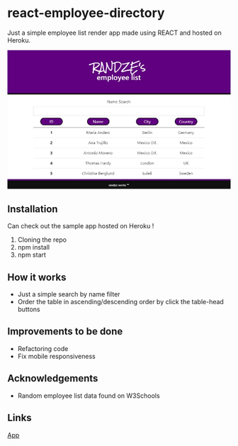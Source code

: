 # react-employee-directory

Just a simple employee list render app made using REACT and hosted on Heroku.

![SS](https://github.com/randze/react-employee-directory/blob/master/img/app.jpg)

## Installation
Can check out the sample app hosted on Heroku !
1. Cloning the repo
2. npm install
3. npm start

## How it works
- Just a simple search by name filter
- Order the table in ascending/descending order by click the table-head buttons

## Improvements to be done
- Refactoring code
- Fix mobile responsiveness

## Acknowledgements
- Random employee list data found on W3Schools

## Links
[App](https://randze-employee-directory.herokuapp.com/)